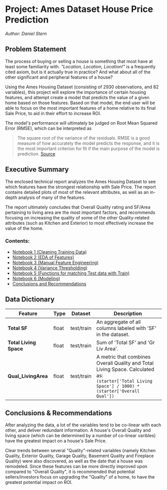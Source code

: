 
# Project: Ames Dataset House Price Prediction
_Author: Daniel Stern_

## Problem Statement

The process of buying or selling a house is something that most have at least some familiarity with. _"Location, Location, Location!"_ is a frequently cited axiom, but is it actually true in practice? And what about all of the other significant and peripheral features of a house?

Using the Ames Housing Dataset (consisting of 2930 observations, and 82 variables), this project will explore the importance of certain housing features, and attempt create a model that predicts the value of a given home based on those features. Based on that model, the end user will be able to focus on the most important features of a home relative to its final Sale Price, to aid in their effort to increase ROI.

The model's performance will ultimately be judged on Root Mean Squared Error (RMSE), which can be interpreted as

> The square root of the variance of the residuals. RMSE is a good measure of how accurately the model predicts the response, and it is the most important criterion for fit if the main purpose of the model is prediction. [Source](https://www.theanalysisfactor.com/assessing-the-fit-of-regression-models/)

## Executive Summary

The enclosed technical report analyzes the Ames Housing Dataset to see which features have the strongest relationship with Sale Price. The report contains detailed plots of most of the relevant attributes, as well as an in-depth analysis of many of the features. 

The report ultimately concludes that Overall Quality rating and SF/Area pertaining to living area are the most important factors, and recommends focusing on increasing the quality of some of the other Quality-related attributes (such as Kitchen and Exterior) to most effectively increase the value of the home.

### Contents:
- [Notebook 1 (Cleaning Training Data)](https://git.generalassemb.ly/dstern1215/project-2/blob/master/DanielStern_Ames/Code/Notebook1_CleaningTrainingData.ipynb)
- [Notebook 2 (EDA of Features)](https://git.generalassemb.ly/dstern1215/project-2/blob/master/DanielStern_Ames/Code/Notebook2_EDAofFeatures.ipynb)
- [Notebook 3 (Manual Feature Engineering)](https://git.generalassemb.ly/dstern1215/project-2/blob/master/DanielStern_Ames/Code/Notebook3_ManualFeatureEngineering.ipynb)
- [Notebook 4 (Variance Thresholding)](https://git.generalassemb.ly/dstern1215/project-2/blob/master/DanielStern_Ames/Code/Notebook4_VarianceThreshold.ipynb)
- [Notebook 5 (Functions for matching Test data with Train)](https://git.generalassemb.ly/dstern1215/project-2/blob/master/DanielStern_Ames/Code/Notebook5_FunctionsForMatchingTestWithTrain.ipynb)
- [Notebook 6 (Modeling)](https://git.generalassemb.ly/dstern1215/project-2/blob/master/DanielStern_Ames/Code/Notebook6_Modeling.ipynb)
- [Conclusions and Recommendations](#Conclusions-and-Recommendations)

## Data Dictionary

|Feature|Type|Dataset|Description|
|---|---|---|---|
|**Total SF**|float|test/train|An aggregate of all columns labeled with 'SF' in the dataset.
|**Total Living Space**|float|test/train|Sum of 'Total SF' and 'Gr Liv Area'.
**Qual_LivingArea** |float|test/train|A metric that combines Overall Quality and Total Living Space. Calculated as:<br /> ```(starter['Total Living Space'] / 1000) * (starter['Overall Qual'])```

## Conclusions & Recommendations

After analyzing the data, a lot of the variables tend to be co-linear with each other, and deliver redundant information. A house's Overall Quality and living space (which can be determined by a number of co-linear varibles) have the greatest impact on a house's Sale Price.

Clear trends between several "Quality"-related variables (namely Kitchen Quality, Exterior Quality, Garage Quality, Basement Quality and Fireplace Quality) were also discovered, as well as the date that a house was remodeled. Since these features can be more directly improved upon compared to "Overall Quality", it is recommended that potential sellers/investors focus on upgrading the "Quality" of a home, to have the greatest potential impact on ROI.